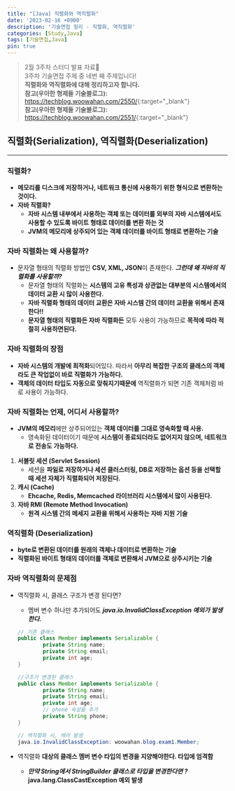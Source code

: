 ```yaml
---
title: "[Java] 직렬화와 역직렬화"
date: '2023-02-16 +0900'
description: '기술면접 정리 - 직렬화, 역직렬화'
categories: [Study,Java]
tags: [기술면접,Java]
pin: true
---
```


> 2월 3주차 스터디 발표 자료📖                                    
> 3주차 기술면접 주제 중 네번 째 주제입니다!           
> **직렬화와 역직렬화에 대해 정리하고자 합니다.**          
> **참고(우아한 형제들 기술블로그):** <https://techblog.woowahan.com/2550/>{:target="_blank"}                
> **참고(우아한 형제들 기술블로그):** <https://techblog.woowahan.com/2551/>{:target="_blank"}              

## **직렬화(Serialization), 역직렬화(Deserialization)** ##
---

### **직렬화?** ###
- **메모리를 디스크에 저장하거나, 네트워크 통신에 사용하기 위한 형식으로 변환하는 것이다.**
- **자바 직렬화?**          
    - **자바 시스템 내부에서 사용하는 객체 또는 데이터를 외부의 자바 시스템에서도 사용할 수 있도록 바이트 형태로 데이터를 변환 하는 것**
    - **JVM의 메모리에 상주되어 있는 객체 데이터를 바이트 형태로 변환하는 기술**

### **자바 직렬화는 왜 사용할까?** ###
- 문자열 형태의 직렬화 방법인 **CSV, XML, JSON**이 존재한다. ***그런데 왜 자바의 직렬화를 사용할까?***
    - 문자열 형태의 직렬화는 **시스템의 고유 특성과 상관없는 대부분의 시스템에서의 데이터 교환 시 많이 사용한다.**
    - **자바 직렬화 형태의 데이터 교환은 자바 시스템 간의 데이터 교환을 위해서 존재한다!!**
    - **문자열 형태의 직렬화든 자바 직렬화든** 모두 사용이 가능하므로 **목적에 따라 적절히 사용하면된다.**

### **자바 직렬화의 장점** ###
- **자바 시스템의 개발에 최적화**되어있다. 따라서 **아무리 복잡한 구조의 클래스의 객체라도 큰 작업없이 바로 직렬화가 가능하다.**
- **객체의 데이터 타입도 자동으로 맞춰지기때문에** 역직렬화가 되면 기존 객체처럼 바로 사용이 가능하다.

### **자바 직렬화는 언제, 어디서 사용할까?** ###
- **JVM의 메모리**에만 상주되어있는 **객체 데이터를 그대로 영속화할 때 사용.**
    - 영속화된 데이터이기 때문에 **시스템이 종료되더라도 없어지지 않으며, 네트워크로 전송도 가능하다.**

1. **서블릿 세션 (Servlet Session)**
    - 세션을 **파일로 저장하거나 세션 클러스터링, DB로 저장하는 옵션 등을 선택할 때 세션 자체가 직렬화되어 저장된다.**
2. **캐시 (Cache)**
    - **Ehcache, Redis, Memcached 라이브러리 시스템에서 많이 사용된다.**
3. **자바 RMI (Remote Method Invocation)**
    - **원격 시스템 간의 메세지 교환을 위해서 사용하는 자바 지원 기술**

### **역직렬화 (Deserialization)** ##
- **byte로 변환된 데이터를 원래의 객체나 데이터로 변환하는 기술**
- **직렬화된 바이트 형태의 데이터를 객체로 변환해서 JVM으로 상주시키는 기술**

### **자바 역직렬화의 문제점** ###
- 역직렬화 시, 클래스 구조가 변경 된다면?
    - 멤버 변수 하나만 추가되어도 ***java.io.InvalidClassException 예외가 발생한다.***

    ```java
    // 기존 클래스
    public class Member implements Serializable {
            private String name;
            private String email;
            private int age;
    }

    //구조가 변경된 클래스
    public class Member implements Serializable {
            private String name;
            private String email;
            private int age;
            // phone 속성을 추가
            private String phone;
    }

    // 역직렬화 시, 에러 발생
    java.io.InvalidClassException: woowahan.blog.exam1.Member; 
    ```
- 역직렬화 **대상의 클래스 멤버 변수 타입의 변경을 지양해야한다. 타입에 엄격함**
    - ***만약 String에서 StringBuilder 클래스로 타입을 변경한다면 ?*** **java.lang.ClassCastException 예외 발생**

